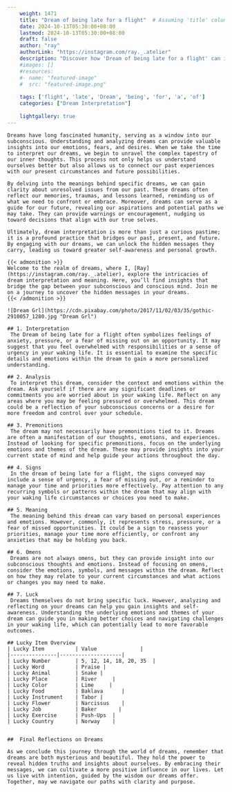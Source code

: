 ```yaml
---
    weight: 1471
    title: "Dream of being late for a flight"  # Assuming 'title' column exists
    date: 2024-10-13T05:30:00+08:00
    lastmod: 2024-10-13T05:30:00+08:00
    draft: false
    author: "ray"
    authorLink: "https://instagram.com/ray._.atelier"
    description: "Discover how 'Dream of being late for a flight' can interpret your future and uncover its significant meanings in your life."
    #images: []
    #resources:
    #- name: "featured-image"
    #  src: "featured-image.png"
    
    tags: ['flight', 'late', 'Dream', 'being', 'for', 'a', 'of']
    categories: ["Dream Interpretation"]
    
    lightgallery: true
---
```

    
    Dreams have long fascinated humanity, serving as a window into our subconscious. Understanding and analyzing dreams can provide valuable insights into our emotions, fears, and desires. When we take the time to interpret our dreams, we begin to unravel the complex tapestry of our inner thoughts. This process not only helps us understand ourselves better but also allows us to connect our past experiences with our present circumstances and future possibilities.
    
    By delving into the meanings behind specific dreams, we can gain clarity about unresolved issues from our past. These dreams often reflect our memories, traumas, and lessons learned, reminding us of what we need to confront or embrace. Moreover, dreams can serve as a guide for our future, revealing our aspirations and potential paths we may take. They can provide warnings or encouragement, nudging us toward decisions that align with our true selves.
    
    Ultimately, dream interpretation is more than just a curious pastime; it is a profound practice that bridges our past, present, and future. By engaging with our dreams, we can unlock the hidden messages they carry, leading us toward greater self-awareness and personal growth.
    
    {{< admonition >}}
    Welcome to the realm of dreams, where I, [Ray](https://instagram.com/ray._.atelier), explore the intricacies of dream interpretation and meaning. Here, you’ll find insights that bridge the gap between your subconscious and conscious mind. Join me on a journey to uncover the hidden messages in your dreams.
    {{< /admonition >}}
    
    ![Dream Grl](https://cdn.pixabay.com/photo/2017/11/02/03/35/gothic-2910057_1280.jpg "Dream Grl")
    
    ## 1. Interpretation
     The Dream of being late for a flight often symbolizes feelings of anxiety, pressure, or a fear of missing out on an opportunity. It may suggest that you feel overwhelmed with responsibilities or a sense of urgency in your waking life. It is essential to examine the specific details and emotions within the dream to gain a more personalized understanding.
    
    ## 2. Analysis
     To interpret this dream, consider the context and emotions within the dream. Ask yourself if there are any significant deadlines or commitments you are worried about in your waking life. Reflect on any areas where you may be feeling pressured or overwhelmed. This dream could be a reflection of your subconscious concerns or a desire for more freedom and control over your schedule.
    
    ## 3. Premonitions
     The dream may not necessarily have premonitions tied to it. Dreams are often a manifestation of our thoughts, emotions, and experiences. Instead of looking for specific premonitions, focus on the underlying emotions and themes of the dream. These may provide insights into your current state of mind and help guide your actions throughout the day.
    
    ## 4. Signs
     In the dream of being late for a flight, the signs conveyed may include a sense of urgency, a fear of missing out, or a reminder to manage your time and priorities more effectively. Pay attention to any recurring symbols or patterns within the dream that may align with your waking life circumstances or choices you need to make.
    
    ## 5. Meaning
     The meaning behind this dream can vary based on personal experiences and emotions. However, commonly, it represents stress, pressure, or a fear of missed opportunities. It could be a sign to reassess your priorities, manage your time more efficiently, or confront any anxieties that may be holding you back.
    
    ## 6. Omens
     Dreams are not always omens, but they can provide insight into our subconscious thoughts and emotions. Instead of focusing on omens, consider the emotions, symbols, and messages within the dream. Reflect on how they may relate to your current circumstances and what actions or changes you may need to make.
    
    ## 7. Luck
     Dreams themselves do not bring specific luck. However, analyzing and reflecting on your dreams can help you gain insights and self-awareness. Understanding the underlying emotions and themes of your dream can guide you in making better choices and navigating challenges in your waking life, which can potentially lead to more favorable outcomes.
    
    ## Lucky Item Overview
    | Lucky Item          | Value              |
    |---------------|--------------------|
    | Lucky Number        | 5, 12, 14, 18, 20, 35  |
    | Lucky Word          | Praise |
    | Lucky Animal        | Snake |
    | Lucky Place         | River     |
    | Lucky Color         | Lime     |
    | Lucky Food          | Baklava      |
    | Lucky Instrument    | Tabor |
    | Lucky Flower        | Narcissus    |
    | Lucky Job           | Baker       |
    | Lucky Exercise      | Push-Ups  |
    | Lucky Country       | Norway    |
    
    
    ##  Final Reflections on Dreams
    
    As we conclude this journey through the world of dreams, remember that dreams are both mysterious and beautiful. They hold the power to reveal hidden truths and insights about ourselves. By embracing their messages, we can cultivate a more positive influence in our lives. Let us live with intention, guided by the wisdom our dreams offer. Together, may we navigate our paths with clarity and purpose.
    
